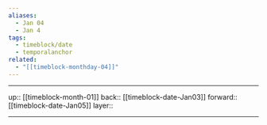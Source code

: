 ```yaml
---
aliases:
  - Jan 04
  - Jan 4
tags:
  - timeblock/date
  - temporalanchor
related:
  - "[[timeblock-monthday-04]]"
---
```




***

up:: [[timeblock-month-01]]
back:: [[timeblock-date-Jan03]]
forward:: [[timeblock-date-Jan05]]
layer:: 

***

